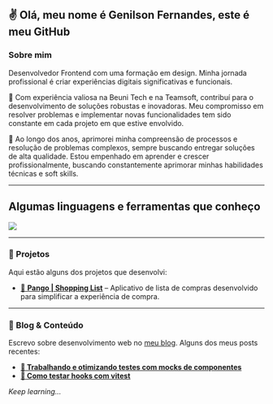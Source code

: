 
<h2>✌️ Olá, meu nome é Genilson Fernandes, este é meu GitHub</h2>

### Sobre mim  
Desenvolvedor Frontend com uma formação em design. Minha jornada profissional é criar experiências digitais significativas e funcionais.

💼 Com experiência valiosa na Beuni Tech e na Teamsoft, contribuí para o desenvolvimento de soluções robustas e inovadoras. Meu compromisso em resolver problemas e implementar novas funcionalidades tem sido constante em cada projeto em que estive envolvido.

🚀 Ao longo dos anos, aprimorei minha compreensão de processos e resolução de problemas complexos, sempre buscando entregar soluções de alta qualidade. Estou empenhado em aprender e crescer profissionalmente, buscando constantemente aprimorar minhas habilidades técnicas e soft skills.

---


## Algumas linguagens e ferramentas que conheço

[![](https://skillicons.dev/icons?i=go,ts,react,flutter,nestjs,nextjs,markdown,docker,git,graphql,jest,laravel)](https://skillicons.dev)


---

### 🚀 Projetos  
Aqui estão alguns dos projetos que desenvolvi:

- [🔗 **Pango | Shopping List**](https://github.com/geniilsonfernandes/pango-front-end)   – Aplicativo de lista de compras desenvolvido para simplificar a experiência de compra.


---

### 📝 Blog & Conteúdo  
Escrevo sobre desenvolvimento web no [meu blog](https://dev.to/geniilsonfernandes). Alguns dos meus posts recentes: 

- [**🔹 Trabalhando e otimizando testes com mocks de componentes**](https://dev.to/geniilsonfernandes/trabalhando-e-otimizando-t-testes-com-mocks-de-componentes-1ckm)
- [**🔹 Como testar hooks com vitest**](https://dev.to/geniilsonfernandes/como-testar-hooks-com-vitest-3149)

*Keep learning...*
